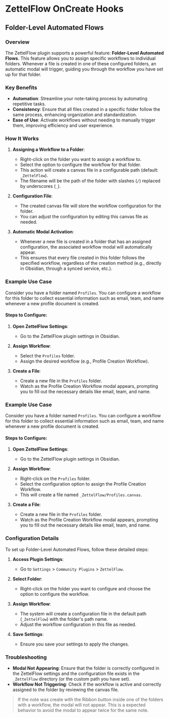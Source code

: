 # ZettelFlow OnCreate Hooks

## Folder-Level Automated Flows

### Overview

The ZettelFlow plugin supports a powerful feature: **Folder-Level Automated Flows**. This feature allows you to assign specific workflows to individual folders. Whenever a file is created in one of these configured folders, an automatic modal will trigger, guiding you through the workflow you have set up for that folder.

### Key Benefits

- **Automation**: Streamline your note-taking process by automating repetitive tasks.
- **Consistency**: Ensure that all files created in a specific folder follow the same process, enhancing organization and standardization.
- **Ease of Use**: Activate workflows without needing to manually trigger them, improving efficiency and user experience.

### How It Works

1. **Assigning a Workflow to a Folder**:
   - Right-click on the folder you want to assign a workflow to.
   - Select the option to configure the workflow for that folder.
   - This action will create a canvas file in a configurable path (default: `_ZettelFlow`).
   - The filename will be the path of the folder with slashes (`/`) replaced by underscores (`_`).

2. **Configuration File**:
   - The created canvas file will store the workflow configuration for the folder.
   - You can adjust the configuration by editing this canvas file as needed.

3. **Automatic Modal Activation**:
   - Whenever a new file is created in a folder that has an assigned configuration, the associated workflow modal will automatically appear.
   - This ensures that every file created in this folder follows the specified workflow, regardless of the creation method (e.g., directly in Obsidian, through a synced service, etc.).

### Example Use Case

Consider you have a folder named `Profiles`. You can configure a workflow for this folder to collect essential information such as email, team, and name whenever a new profile document is created. 

#### Steps to Configure:

1. **Open ZettelFlow Settings**:
   - Go to the ZettelFlow plugin settings in Obsidian.

2. **Assign Workflow**:
   - Select the `Profiles` folder.
   - Assign the desired workflow (e.g., Profile Creation Workflow).

3. **Create a File**:
   - Create a new file in the `Profiles` folder.
   - Watch as the Profile Creation Workflow modal appears, prompting you to fill out the necessary details like email, team, and name.

### Example Use Case

Consider you have a folder named `Profiles`. You can configure a workflow for this folder to collect essential information such as email, team, and name whenever a new profile document is created.

#### Steps to Configure:

1. **Open ZettelFlow Settings**:
   - Go to the ZettelFlow plugin settings in Obsidian.

2. **Assign Workflow**:
   - Right-click on the `Profiles` folder.
   - Select the configuration option to assign the Profile Creation Workflow.
   - This will create a file named `_ZettelFlow/Profiles.canvas`.

3. **Create a File**:
   - Create a new file in the `Profiles` folder.
   - Watch as the Profile Creation Workflow modal appears, prompting you to fill out the necessary details like email, team, and name.

### Configuration Details

To set up Folder-Level Automated Flows, follow these detailed steps:

1. **Access Plugin Settings**:
   - Go to `Settings` > `Community Plugins` > `ZettelFlow`.

2. **Select Folder**:
   - Right-click on the folder you want to configure and choose the option to configure the workflow.

3. **Assign Workflow**:
   - The system will create a configuration file in the default path (`_ZettelFlow`) with the folder's path name.
   - Adjust the workflow configuration in this file as needed.

4. **Save Settings**:
   - Ensure you save your settings to apply the changes.

### Troubleshooting

- **Modal Not Appearing**: Ensure that the folder is correctly configured in the ZettelFlow settings and the configuration file exists in the `_ZettelFlow` directory (or the custom path you have set).
- **Workflow Not Triggering**: Check if the workflow is active and correctly assigned to the folder by reviewing the canvas file.

> If the note was create with the Ribbon button inside one of the folders with a workflow, the modal will not appear. This is a expected behavior to avoid the modal to appear twice for the same note.
